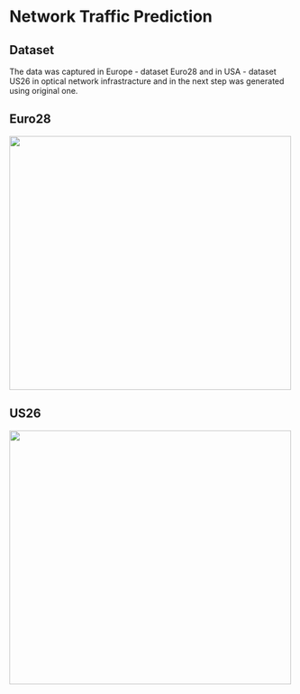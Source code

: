 # Network Traffic Prediction

## Dataset
The data was captured in Europe - dataset Euro28 and in USA - dataset US26 in optical network infrastracture and in the next step was generated using original one.

## Euro28

<img src="img/euro28.png" width="500px" height="450px"><img>

## US26

<img src="img/us26.png" width="500px" height="450px"><img>


